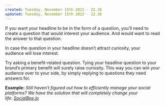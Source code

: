 ```yaml
---
created: Tuesday, November 15th 2022 - 22.36
updated: Tuesday, November 15th 2022 - 22.36
---
```

If you want your headline to be in the form of a question, you’ll need to create a question that would interest your audience. And would want to read the answer to that question.

In case the question in your headline doesn’t attract curiosity, your audience will lose interest.

Try asking a benefit-related question. Tying your headline question to your brand’s primary benefit will surely raise curiosity. This way you can win your audience over to your side, by simply replying to questions they need answers for.

**Example:** _Still haven’t figured out how to efficiently manage your social platforms? We have the solution that will completely change your life:_ _[SocialBee.io](https://socialbee.io/)_
